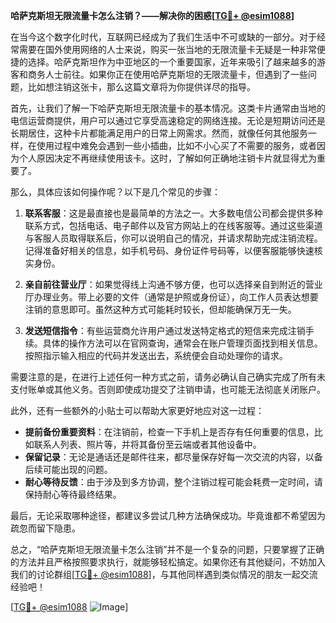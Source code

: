 **哈萨克斯坦无限流量卡怎么注销？——解决你的困惑[[TG💪+ @esim1088](https://t.me/s/esim1088)]**

在当今这个数字化时代，互联网已经成为了我们生活中不可或缺的一部分。对于经常需要在国外使用网络的人士来说，购买一张当地的无限流量卡无疑是一种非常便捷的选择。哈萨克斯坦作为中亚地区的一个重要国家，近年来吸引了越来越多的游客和商务人士前往。如果你正在使用哈萨克斯坦的无限流量卡，但遇到了一些问题，比如想注销这张卡，那么这篇文章将为你提供详尽的指导。

首先，让我们了解一下哈萨克斯坦无限流量卡的基本情况。这类卡片通常由当地的电信运营商提供，用户可以通过它享受高速稳定的网络连接。无论是短期访问还是长期居住，这种卡片都能满足用户的日常上网需求。然而，就像任何其他服务一样，在使用过程中难免会遇到一些小插曲，比如不小心买了不需要的服务，或者因为个人原因决定不再继续使用该卡。这时，了解如何正确地注销卡片就显得尤为重要了。

那么，具体应该如何操作呢？以下是几个常见的步骤：

1. **联系客服**：这是最直接也是最简单的方法之一。大多数电信公司都会提供多种联系方式，包括电话、电子邮件以及官方网站上的在线客服等。通过这些渠道与客服人员取得联系后，你可以说明自己的情况，并请求帮助完成注销流程。记得准备好相关的信息，如手机号码、身份证件号码等，以便客服能够快速核实身份。

2. **亲自前往营业厅**：如果觉得线上沟通不够方便，也可以选择亲自到附近的营业厅办理业务。带上必要的文件（通常是护照或身份证），向工作人员表达想要注销的意思即可。虽然这种方式可能耗时较长，但却能确保万无一失。

3. **发送短信指令**：有些运营商允许用户通过发送特定格式的短信来完成注销手续。具体的操作方法可以在官网查询，通常会在账户管理页面找到相关信息。按照指示输入相应的代码并发送出去，系统便会自动处理你的请求。

需要注意的是，在进行上述任何一种方式之前，请务必确认自己确实完成了所有未支付账单或其他义务。否则即使成功提交了注销申请，也可能无法彻底关闭账户。

此外，还有一些额外的小贴士可以帮助大家更好地应对这一过程：

- **提前备份重要资料**：在注销前，检查一下手机上是否存有任何重要的信息，比如联系人列表、照片等，并将其备份至云端或者其他设备中。
- **保留记录**：无论是通话还是邮件往来，都尽量保存好每一次交流的内容，以备后续可能出现的问题。
- **耐心等待反馈**：由于涉及到多方协调，整个注销过程可能会耗费一定时间，请保持耐心等待最终结果。

最后，无论采取哪种途径，都建议多尝试几种方法确保成功。毕竟谁都不希望因为疏忽而留下隐患。

总之，“哈萨克斯坦无限流量卡怎么注销”并不是一个复杂的问题，只要掌握了正确的方法并且严格按照要求执行，就能够轻松搞定。如果你还有其他疑问，不妨加入我们的讨论群组[[TG💪+ @esim1088](https://t.me/s/esim1088)]，与其他同样遇到类似情况的朋友一起交流经验吧！

[[TG💪+ @esim1088](https://t.me/s/esim1088) ![Image](https://i.postimg.cc/4NQfJmqS/Snipaste-2025-05-13-00-14-12.png)]